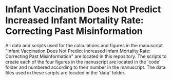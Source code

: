 # Infant Vaccination Does Not Predict Increased Infant Mortality Rate: Correcting Past Misinformation
All data and scripts used for the calculations and figures in the manuscript "Infant Vaccination Does Not Predict Increased Infant Mortality Rate: Correcting Past Misinformation" are located in this repository. The scripts to create each of the four figures in the manuscript are located in the 'code' folder and numbered according to their number in the manuscript. The data files used in these scripts are located in the 'data' folder. 

